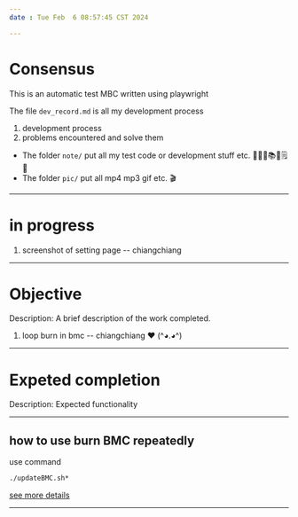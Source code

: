 ```yaml
---
date : Tue Feb  6 08:57:45 CST 2024

---
```

# Consensus
This is an automatic test MBC written using playwright

The file `dev_record.md` is all my development process
1. development process
2. problems encountered and solve them

+ The folder `note/` put all my test code or development stuff etc.  📜📄📑📚🧾🗒️📝
+ The folder `pic/` put all mp4 mp3 gif etc. 🎬


---
# in progress
1. screenshot of setting page    -- chiangchiang 

---
# Objective
Description: A brief description of the work completed.
1. loop burn in bmc				-- chiangchiang  ❤️  (^◕.◕^)  

---
# Expeted completion
Description: Expected functionality


---
##  how to use burn BMC repeatedly
use command
```bash
./updateBMC.sh*
```
[see more details](http://sd20-server.aewin.com:3000/7d_073JjTEiIFLKFqkMNsw)

---
